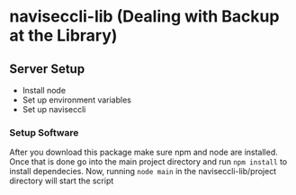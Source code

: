 # naviseccli-lib (Dealing with Backup at the Library)

## Server Setup
* Install node
* Set up environment variables
* Set up naviseccli

### Setup Software
After you download this package make sure npm and node are installed.
Once that is done go into the main project directory and run `npm install` to install dependecies.
Now, running `node main` in the naviseccli-lib/project directory will start the script

